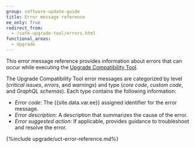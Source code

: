 ```yaml
---
group: software-update-guide
title: Error message reference
ee_only: True
redirect_from:
  - /safe-upgrade-tool/errors.html
functional_areas:
  - Upgrade
---
```


This error message reference provides information about errors that can occur while executing the [Upgrade Compatibility Tool]({{site.baseurl}}/upgrade-compatibility-tool/introduction.html).

The Upgrade Compatibility Tool error messages are categorized by level (*critical issues*, *errors*, and *warnings*) and type  (*core code*, *custom code*, and *GraphQL schemas*). Each type contains the following information:

*  *Error code*:  The {{site.data.var.ee}} assigned identifier for the error message.
*  *Error description*:  A description that summarizes the cause of the error.
*  *Error suggested action*:  If applicable, provides guidance to troubleshoot and resolve the error.

{%include upgrade/uct-error-reference.md%}
